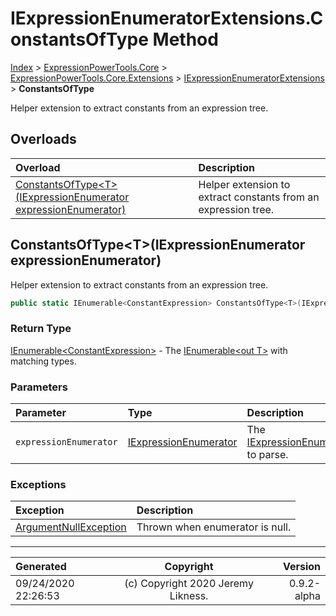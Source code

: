 ﻿# IExpressionEnumeratorExtensions.ConstantsOfType Method

[Index](../index.md) > [ExpressionPowerTools.Core](ExpressionPowerTools.Core.a.md) > [ExpressionPowerTools.Core.Extensions](ExpressionPowerTools.Core.Extensions.n.md) > [IExpressionEnumeratorExtensions](ExpressionPowerTools.Core.Extensions.IExpressionEnumeratorExtensions.cs.md) > **ConstantsOfType**

Helper extension to extract constants from an expression tree.

## Overloads

| Overload | Description |
| :-- | :-- |
| [ConstantsOfType&lt;T>(IExpressionEnumerator expressionEnumerator)](#constantsoftypetiexpressionenumerator-expressionenumerator) | Helper extension to extract constants from an expression tree. |
## ConstantsOfType&lt;T>(IExpressionEnumerator expressionEnumerator)

Helper extension to extract constants from an expression tree.

```csharp
public static IEnumerable<ConstantExpression> ConstantsOfType<T>(IExpressionEnumerator expressionEnumerator)
```

### Return Type

 [IEnumerable&lt;ConstantExpression>](https://docs.microsoft.com/dotnet/api/system.collections.generic.ienumerable-1)  - The [IEnumerable&lt;out T>](https://docs.microsoft.com/dotnet/api/system.collections.generic.ienumerable-1) with
            matching types.

### Parameters

| Parameter | Type | Description |
| :-- | :-- | :-- |
| `expressionEnumerator` | [IExpressionEnumerator](ExpressionPowerTools.Core.Signatures.IExpressionEnumerator.i.md) | The [IExpressionEnumerator](ExpressionPowerTools.Core.Signatures.IExpressionEnumerator.i.md) to parse. |

### Exceptions

| Exception | Description |
| :-- | :-- |
| [ArgumentNullException](https://docs.microsoft.com/dotnet/api/system.argumentnullexception) | Thrown when enumerator is null. |


---

| Generated | Copyright | Version |
| :-- | :-: | --: |
| 09/24/2020 22:26:53 | (c) Copyright 2020 Jeremy Likness. | 0.9.2-alpha |
